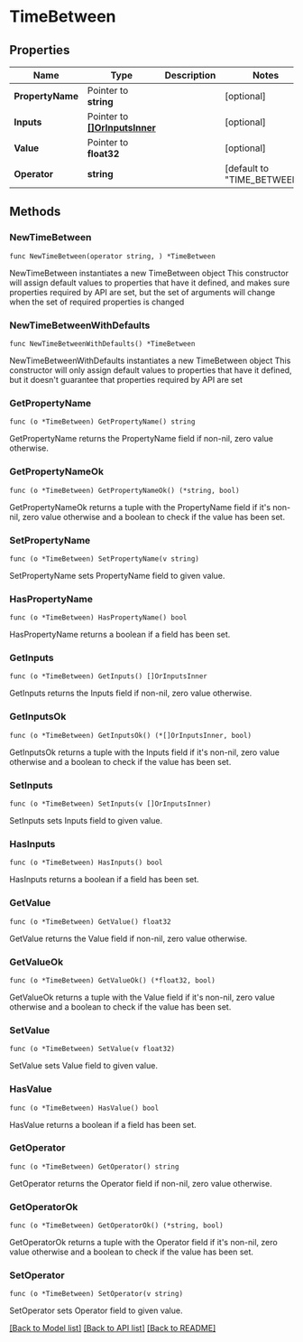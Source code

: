 # TimeBetween

## Properties

Name | Type | Description | Notes
------------ | ------------- | ------------- | -------------
**PropertyName** | Pointer to **string** |  | [optional] 
**Inputs** | Pointer to [**[]OrInputsInner**](OrInputsInner.md) |  | [optional] 
**Value** | Pointer to **float32** |  | [optional] 
**Operator** | **string** |  | [default to "TIME_BETWEEN"]

## Methods

### NewTimeBetween

`func NewTimeBetween(operator string, ) *TimeBetween`

NewTimeBetween instantiates a new TimeBetween object
This constructor will assign default values to properties that have it defined,
and makes sure properties required by API are set, but the set of arguments
will change when the set of required properties is changed

### NewTimeBetweenWithDefaults

`func NewTimeBetweenWithDefaults() *TimeBetween`

NewTimeBetweenWithDefaults instantiates a new TimeBetween object
This constructor will only assign default values to properties that have it defined,
but it doesn't guarantee that properties required by API are set

### GetPropertyName

`func (o *TimeBetween) GetPropertyName() string`

GetPropertyName returns the PropertyName field if non-nil, zero value otherwise.

### GetPropertyNameOk

`func (o *TimeBetween) GetPropertyNameOk() (*string, bool)`

GetPropertyNameOk returns a tuple with the PropertyName field if it's non-nil, zero value otherwise
and a boolean to check if the value has been set.

### SetPropertyName

`func (o *TimeBetween) SetPropertyName(v string)`

SetPropertyName sets PropertyName field to given value.

### HasPropertyName

`func (o *TimeBetween) HasPropertyName() bool`

HasPropertyName returns a boolean if a field has been set.

### GetInputs

`func (o *TimeBetween) GetInputs() []OrInputsInner`

GetInputs returns the Inputs field if non-nil, zero value otherwise.

### GetInputsOk

`func (o *TimeBetween) GetInputsOk() (*[]OrInputsInner, bool)`

GetInputsOk returns a tuple with the Inputs field if it's non-nil, zero value otherwise
and a boolean to check if the value has been set.

### SetInputs

`func (o *TimeBetween) SetInputs(v []OrInputsInner)`

SetInputs sets Inputs field to given value.

### HasInputs

`func (o *TimeBetween) HasInputs() bool`

HasInputs returns a boolean if a field has been set.

### GetValue

`func (o *TimeBetween) GetValue() float32`

GetValue returns the Value field if non-nil, zero value otherwise.

### GetValueOk

`func (o *TimeBetween) GetValueOk() (*float32, bool)`

GetValueOk returns a tuple with the Value field if it's non-nil, zero value otherwise
and a boolean to check if the value has been set.

### SetValue

`func (o *TimeBetween) SetValue(v float32)`

SetValue sets Value field to given value.

### HasValue

`func (o *TimeBetween) HasValue() bool`

HasValue returns a boolean if a field has been set.

### GetOperator

`func (o *TimeBetween) GetOperator() string`

GetOperator returns the Operator field if non-nil, zero value otherwise.

### GetOperatorOk

`func (o *TimeBetween) GetOperatorOk() (*string, bool)`

GetOperatorOk returns a tuple with the Operator field if it's non-nil, zero value otherwise
and a boolean to check if the value has been set.

### SetOperator

`func (o *TimeBetween) SetOperator(v string)`

SetOperator sets Operator field to given value.



[[Back to Model list]](../README.md#documentation-for-models) [[Back to API list]](../README.md#documentation-for-api-endpoints) [[Back to README]](../README.md)


